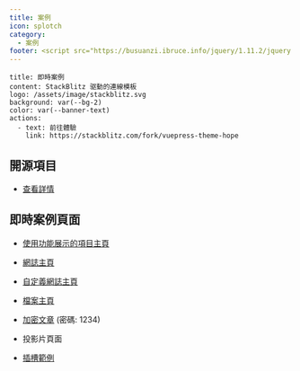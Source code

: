 ```yaml
---
title: 案例
icon: splotch
category:
  - 案例
footer: <script src="https://busuanzi.ibruce.info/jquery/1.11.2/jquery.min.js"></script>  <script src="https://busuanzi.ibruce.info/pintuer/1.0/pintuer.mini.js"></script>  <script src="https://busuanzi.ibruce.info/respond/1.4.2/respond.min.js"></script>  <script async src="https://busuanzi.ibruce.info/busuanzi/2.3/busuanzi.pure.mini.js"></script>  <p class="text-small text-grey-dk-100 mb-0">  <i class="fa fa-eye"></i> <span id="busuanzi_container_page_pv">  <span id="busuanzi_value_page_pv"> </span>  views &emsp;</span>  <i class="fa fa-earth"></i> <span id="busuanzi_container_site_pv"> <span id="busuanzi_value_site_pv"> </span>  site_visits &emsp;</span>  <i class="fa fa-user"></i><span id="busuanzi_container_site_uv"> <span id="busuanzi_value_site_uv"></span> visitors</span></p>  
---
```


```component VPBanner
title: 即時案例
content: StackBlitz 驱動的連線模板
logo: /assets/image/stackblitz.svg
background: var(--bg-2)
color: var(--banner-text)
actions:
  - text: 前往體驗
    link: https://stackblitz.com/fork/vuepress-theme-hope
```

## 開源項目

- [查看詳情](./projects.md)

## 即時案例頁面

- [使用功能展示的項目主頁](./project-home.md)

- [網誌主頁](./blog-home.md)

- [自定義網誌主頁](./custom-blog-home.md)

- [檔案主頁](./portfolio-home.md)

- [加密文章](./encrypt.md) (密碼: 1234)

- <ProjectLink name="md-enhance" path="/zh/guide/content/revealjs/demo.html">投影片頁面</ProjectLink>

- [插槽範例](./slot.md)

